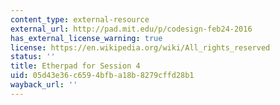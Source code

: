 ```yaml
---
content_type: external-resource
external_url: http://pad.mit.edu/p/codesign-feb24-2016
has_external_license_warning: true
license: https://en.wikipedia.org/wiki/All_rights_reserved
status: ''
title: Etherpad for Session 4
uid: 05d43e36-c659-4bfb-a18b-8279cffd28b1
wayback_url: ''
---
```

